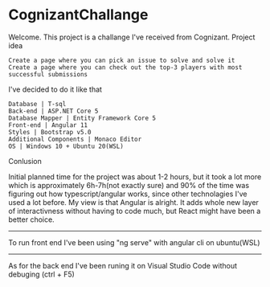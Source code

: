 # CognizantChallange

Welcome. This project is a challange I've received from Cognizant.
Project idea

    Create a page where you can pick an issue to solve and solve it
    Create a page where you can check out the top-3 players with most successful submissions


I've decided to do it like that

    Database | T-sql
    Back-end | ASP.NET Core 5
    Database Mapper | Entity Framework Core 5
    Front-end | Angular 11
    Styles | Bootstrap v5.0
    Additional Components | Monaco Editor
    OS | Windows 10 + Ubuntu 20(WSL)

Conlusion

Initial planned time for the project was about 1-2 hours, but it took a lot more which is approximately 6h-7h(not exactly sure) and 90% of the time was figuring out how typescript/angular works, since other technolagies I've used a lot before.
My view is that Angular is alright. It adds whole new layer of interactivness without having to code much, but React might have been a better choice. 
___

To run front end 
I've been using "ng serve" with angular cli on ubuntu(WSL)

___
As for the back end
I've been runing it on Visual Studio Code without debuging (ctrl + F5)
